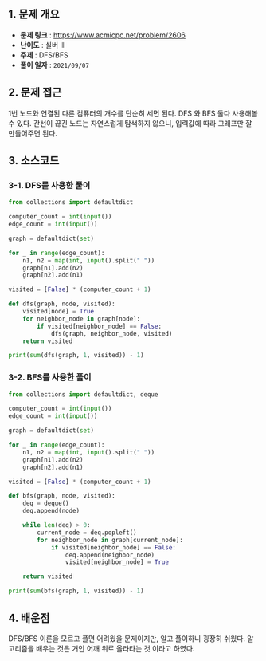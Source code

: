 ## 1. 문제 개요

- **문제 링크** : https://www.acmicpc.net/problem/2606
- **난이도** : 실버 III
- **주제** : DFS/BFS
- **풀이 일자** : `2021/09/07`

## 2. 문제 접근

1번 노드와 연결된 다른 컴퓨터의 개수를 단순히 세면 된다. DFS 와 BFS 둘다 사용해볼 수 있다. 간선이 끊긴 노드는 자연스럽게 탐색하지 않으니, 입력값에 따라 그래프만 잘 만들어주면 된다.

## 3. 소스코드

### 3-1. DFS를 사용한 풀이

```python
from collections import defaultdict

computer_count = int(input())
edge_count = int(input())

graph = defaultdict(set)

for _ in range(edge_count):
    n1, n2 = map(int, input().split(" "))
    graph[n1].add(n2)
    graph[n2].add(n1)

visited = [False] * (computer_count + 1)

def dfs(graph, node, visited):
    visited[node] = True
    for neighbor_node in graph[node]:
        if visited[neighbor_node] == False:
            dfs(graph, neighbor_node, visited)
    return visited

print(sum(dfs(graph, 1, visited)) - 1)
```

### 3-2. BFS를 사용한 풀이

```python
from collections import defaultdict, deque

computer_count = int(input())
edge_count = int(input())

graph = defaultdict(set)

for _ in range(edge_count):
    n1, n2 = map(int, input().split(" "))
    graph[n1].add(n2)
    graph[n2].add(n1)

visited = [False] * (computer_count + 1)

def bfs(graph, node, visited):
    deq = deque()
    deq.append(node)

    while len(deq) > 0:
        current_node = deq.popleft()
        for neighbor_node in graph[current_node]:
            if visited[neighbor_node] == False:
                deq.append(neighbor_node)
                visited[neighbor_node] = True

    return visited

print(sum(bfs(graph, 1, visited)) - 1)
```

## 4. 배운점

DFS/BFS 이론을 모르고 풀면 어려웠을 문제이지만, 알고 풀이하니 굉장히 쉬웠다. 알고리즘을 배우는 것은 거인 어깨 위로 올라타는 것 이라고 하였다.
